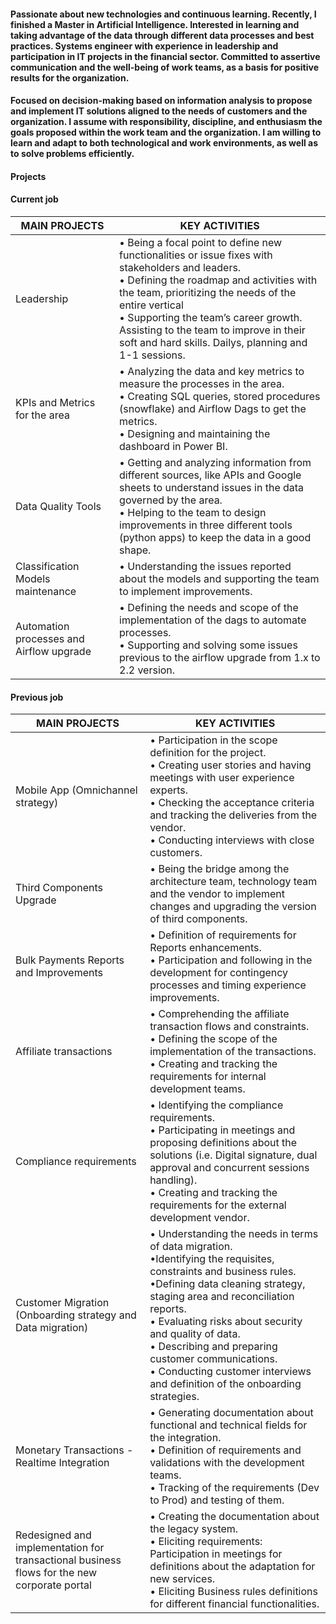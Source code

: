 
#### Passionate about new technologies and continuous learning. Recently, I finished a Master in Artificial Intelligence. Interested in learning and taking advantage of the data through different data processes and best practices. Systems engineer with experience in leadership and participation in IT projects in the financial sector. Committed to assertive communication and the well-being of work teams, as a basis for positive results for the organization.

#### Focused on decision-making based on information analysis to propose and implement IT solutions aligned to the needs of customers and the organization. I assume with responsibility, discipline, and enthusiasm the goals proposed within the work team and the organization. I am willing to learn and adapt to both technological and work environments, as well as to solve problems efficiently.

#### Projects

#### Current job

| MAIN PROJECTS                            	| KEY ACTIVITIES                                                                                                                                                                                                                                                                                                                    	|
|------------------------------------------	|-----------------------------------------------------------------------------------------------------------------------------------------------------------------------------------------------------------------------------------------------------------------------------------------------------------------------------------	|
| Leadership                               	| •  Being  a focal point to define new functionalities or issue fixes with stakeholders   and leaders.     <br>•  Defining the roadmap and activities with the team,   prioritizing the needs of the entire vertical<br>•  Supporting the team’s career growth. Assisting to   the team to improve in their soft and hard skills. Dailys, planning and 1-1 sessions. 	|
| KPIs and   Metrics for the area          	| •  Analyzing   the data and key metrics to measure the processes in the area.<br>•  Creating SQL queries, stored procedures   (snowflake) and Airflow Dags to get the metrics.<br>•  Designing and maintaining the dashboard in Power   BI.                                                                                       	|
| Data   Quality Tools                     	| •  Getting   and analyzing information from different sources, like APIs and Google sheets   to understand issues in the data governed by the area.<br>•  Helping to the team to design improvements in three   different tools (python apps) to keep the data in a good shape.                                                   	|
| Classification   Models maintenance      	| •  Understanding the issues reported about the models and supporting the team to implement   improvements.                                                                                                                                                                                                                      	|
| Automation processes and Airflow upgrade 	| •  Defining   the needs and scope of the implementation of the dags to automate processes.<br>•  Supporting and solving some issues previous to the   airflow upgrade from 1.x to 2.2 version.                                                                                                                                    	|


#### Previous job

|     MAIN   PROJECTS                                                                                    	|     KEY   ACTIVITIES                                                                                                                                                                                                                                                                                                                                                                                                        	|
|--------------------------------------------------------------------------------------------------------	|-----------------------------------------------------------------------------------------------------------------------------------------------------------------------------------------------------------------------------------------------------------------------------------------------------------------------------------------------------------------------------------------------------------------------------	|
|     Mobile   App (Omnichannel strategy)                                                                	|     • Participation in the scope   definition for the project.     <br>• Creating user stories and having   meetings with user experience experts.     <br>• Checking the acceptance criteria   and tracking the deliveries from the vendor.     <br>• Conducting interviews with close customers.                                                                                                                                        	|
|     Third   Components Upgrade                                                                         	|     • Being   the bridge among the architecture team, technology team and the vendor to   implement changes and upgrading the version of third components.                                                                                                                                                                                                                                                                   	|
|     Bulk   Payments Reports and Improvements                                                           	|     • Definition   of requirements for Reports enhancements.     <br>• Participation and following in   the development for contingency processes and timing experience improvements.                                                                                                                                                                                                                                             	|
|     Affiliate   transactions                                                                           	|     • Comprehending   the affiliate transaction flows and constraints.     <br>• Defining   the scope of the implementation of the transactions.     • Creating   and tracking the requirements for internal development teams.                                                                                                                                                                                                    	|
|     Compliance   requirements                                                                          	|     • Identifying the compliance   requirements.       <br>• Participating in meetings and   proposing definitions about the solutions          (i.e.   Digital signature, dual approval and concurrent sessions handling).     <br>• Creating and tracking the   requirements for the external development vendor.                                                                                                                    	|
|     Customer   Migration     (Onboarding   strategy and Data migration)                                	|     • Understanding the needs in terms   of data migration.     <br>•Identifying the requisites,   constraints and business   rules.     •Defining data cleaning strategy,   staging area and reconciliation reports.     <br>• Evaluating risks about security   and quality of data.     <br>• Describing and preparing customer   communications.     <br>• Conducting customer interviews   and definition of the onboarding strategies.    	|
|     Monetary   Transactions - Realtime Integration                                                     	|     • Generating   documentation about functional and technical fields for the integration.     <br>• Definition of requirements and   validations with the development teams.     <br>• Tracking of the requirements (Dev   to Prod) and testing of them.                                                                                                                                                                             	|
|     Redesigned   and implementation for transactional business flows for the new corporate   portal    	|     • Creating the documentation about   the legacy system.     <br>• Eliciting requirements:   Participation in meetings for definitions about the adaptation for new   services.     <br>• Eliciting Business rules   definitions for different financial functionalities.                                                                                                                                                           	|
